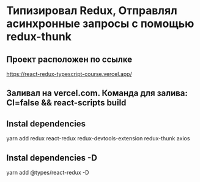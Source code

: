 # Типизировал Redux, Отправлял асинхронные запросы с помощью redux-thunk

## Проект расположен по ссылке

https://react-redux-typescript-course.vercel.app/

## Заливал на vercel.com. Команда для залива: CI=false && react-scripts build

## Instal dependencies

yarn add redux react-redux redux-devtools-extension redux-thunk axios

## Instal dependencies -D

yarn add  @types/react-redux -D
